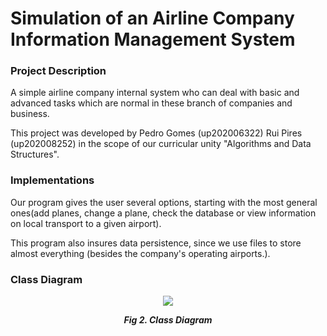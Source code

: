 # Simulation of an Airline Company Information Management System 

### Project Description

A simple airline company internal system who can deal with basic and advanced tasks which are normal in these branch of companies and business.

This project was developed by Pedro Gomes (up202006322) Rui Pires (up202008252) in the scope of our curricular unity "Algorithms and Data Structures".

### Implementations
Our program gives the user several options, starting with the most general ones(add planes, change a plane, check the database or view information
on local transport to a given airport).

This program also insures data persistence, since we use files to store almost everything (besides the company's operating airports.).

### Class Diagram

<p align="center" justify="center">
  <img src="docs/imgs/class_diagram.png"/>
</p>
<p align="center">
  <b><i>Fig 2. Class Diagram </i></b>
</p>  




